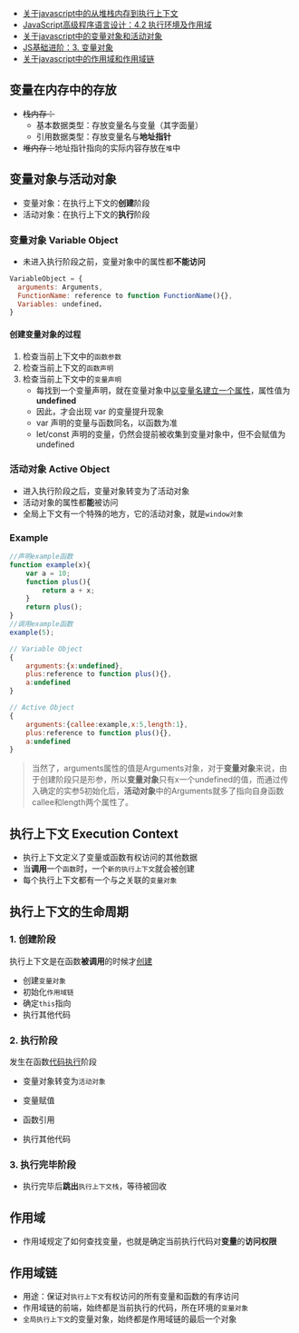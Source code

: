 - [关于javascript中的从堆栈内存到执行上下文](https://github.com/ershing/RookieAngle/blob/master/javascript/executionContext.md)
- [JavaScript高级程序语言设计：4.2 执行环境及作用域](https://www.ituring.com.cn/book/946)
- [关于javascript中的变量对象和活动对象](https://github.com/ershing/RookieAngle/blob/master/javascript/javascriptVariableObject.md)
- [JS基础进阶：3. 变量对象](https://mp.weixin.qq.com/s?__biz=MzI4NjE3MzQzNg==&mid=2649865890&idx=1&sn=345db9d600329796d5dcfc0ee7eea303&scene=19#wechat_redirect)
- [关于javascript中的作用域和作用域链](https://github.com/ershing/RookieAngle/blob/master/javascript/scopeChain.md)

## 变量在内存中的存放

- ~~栈内存：~~
  - 基本数据类型：存放变量名与变量（其字面量）
  - 引用数据类型：存放变量名与**地址指针**
- ~~堆内存：~~地址指针指向的实际内容存放在`堆`中

## 变量对象与活动对象

- 变量对象：在执行上下文的**创建**阶段
- 活动对象：在执行上下文的**执行**阶段

### 变量对象 Variable Object

- 未进入执行阶段之前，变量对象中的属性都**不能访问**

```javascript
VariableObject = {
  arguments: Arguments,
  FunctionName: reference to function FunctionName(){},
  Variables: undefined，
}
```

#### 创建变量对象的过程

1. 检查当前上下文中的`函数参数`
2. 检查当前上下文的`函数声明`
3. 检查当前上下文中的`变量声明` 
   - 每找到一个变量声明，就在变量对象中<u>以变量名建立一个属性</u>，属性值为 **undefined**
   - 因此，才会出现 var 的变量提升现象
   - var 声明的变量与函数同名，以函数为准
   - let/const 声明的变量，仍然会提前被收集到变量对象中，但不会赋值为 undefined

### 活动对象 Active Object

- 进入执行阶段之后，变量对象转变为了活动对象
- 活动对象的属性都**能**被访问
- 全局上下文有一个特殊的地方，它的活动对象，就是`window对象`

### Example

```js
//声明example函数
function example(x){
    var a = 10;
    function plus(){
        return a + x;
    }
    return plus();
}
//调用example函数
example(5);
```

```js
// Variable Object
{
    arguments:{x:undefined},
    plus:reference to function plus(){},
    a:undefined
}
```

```javascript
// Active Object
{
    arguments:{callee:example,x:5,length:1},
    plus:reference to function plus(){},
    a:undefined
}
```

> 当然了，arguments属性的值是Arguments对象，对于**变量对象**来说，由于创建阶段只是形参，所以**变量对象**只有x一个undefined的值，而通过传入确定的实参5初始化后，**活动对象**中的Arguments就多了指向自身函数callee和length两个属性了。

## 执行上下文 Execution Context

- 执行上下文定义了变量或函数有权访问的其他数据
- 当**调用**一个`函数`时，一个`新的执行上下文`就会被创建
- 每个执行上下文都有一个与之关联的`变量对象`

## 执行上下文的生命周期

### 1. 创建阶段

执行上下文是在函数**被调用**的时候才<u>创建</u>

- 创建`变量对象`
- 初始化`作用域链`
- 确定`this`指向
- 执行其他代码

### 2. 执行阶段

发生在函数<u>代码执行</u>阶段

- 变量对象转变为`活动对象`

- 变量赋值
- 函数引用
- 执行其他代码

### 3. 执行完毕阶段

- 执行完毕后**跳出**`执行上下文栈`，等待被回收

## 作用域

- 作用域规定了如何查找变量，也就是确定当前执行代码对**变量**的**访问权限**

## 作用域链

- 用途：保证对`执行上下文`有权访问的所有变量和函数的有序访问
- 作用域链的前端，始终都是当前执行的代码，所在环境的`变量对象`
- `全局执行上下文`的变量对象，始终都是作用域链的最后一个对象

